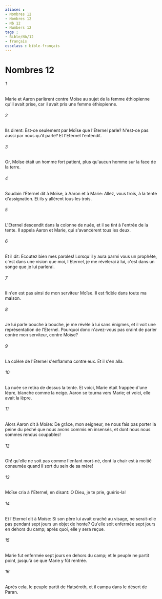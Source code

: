 ```yaml
---
aliases : 
- Nombres 12
- Nombres 12
- Nb 12
- Numbers 12
tags : 
- Bible/Nb/12
- français
cssclass : bible-français
---
```


# Nombres 12

###### 1
Marie et Aaron parlèrent contre Moïse au sujet de la femme éthiopienne qu'il avait prise, car il avait pris une femme éthiopienne.
###### 2
Ils dirent: Est-ce seulement par Moïse que l'Eternel parle? N'est-ce pas aussi par nous qu'il parle? Et l'Eternel l'entendit.
###### 3
Or, Moïse était un homme fort patient, plus qu'aucun homme sur la face de la terre.
###### 4
Soudain l'Eternel dit à Moïse, à Aaron et à Marie: Allez, vous trois, à la tente d'assignation. Et ils y allèrent tous les trois.
###### 5
L'Eternel descendit dans la colonne de nuée, et il se tint à l'entrée de la tente. Il appela Aaron et Marie, qui s'avancèrent tous les deux.
###### 6
Et il dit: Ecoutez bien mes paroles! Lorsqu'il y aura parmi vous un prophète, c'est dans une vision que moi, l'Eternel, je me révélerai à lui, c'est dans un songe que je lui parlerai.
###### 7
Il n'en est pas ainsi de mon serviteur Moïse. Il est fidèle dans toute ma maison.
###### 8
Je lui parle bouche à bouche, je me révèle à lui sans énigmes, et il voit une représentation de l'Eternel. Pourquoi donc n'avez-vous pas craint de parler contre mon serviteur, contre Moïse?
###### 9
La colère de l'Eternel s'enflamma contre eux. Et il s'en alla.
###### 10
La nuée se retira de dessus la tente. Et voici, Marie était frappée d'une lèpre, blanche comme la neige. Aaron se tourna vers Marie; et voici, elle avait la lèpre.
###### 11
Alors Aaron dit à Moïse: De grâce, mon seigneur, ne nous fais pas porter la peine du péché que nous avons commis en insensés, et dont nous nous sommes rendus coupables!
###### 12
Oh! qu'elle ne soit pas comme l'enfant mort-né, dont la chair est à moitié consumée quand il sort du sein de sa mère!
###### 13
Moïse cria à l'Eternel, en disant: O Dieu, je te prie, guéris-la!
###### 14
Et l'Eternel dit à Moïse: Si son père lui avait craché au visage, ne serait-elle pas pendant sept jours un objet de honte? Qu'elle soit enfermée sept jours en dehors du camp; après quoi, elle y sera reçue.
###### 15
Marie fut enfermée sept jours en dehors du camp; et le peuple ne partit point, jusqu'à ce que Marie y fût rentrée.
###### 16
Après cela, le peuple partit de Hatséroth, et il campa dans le désert de Paran.
